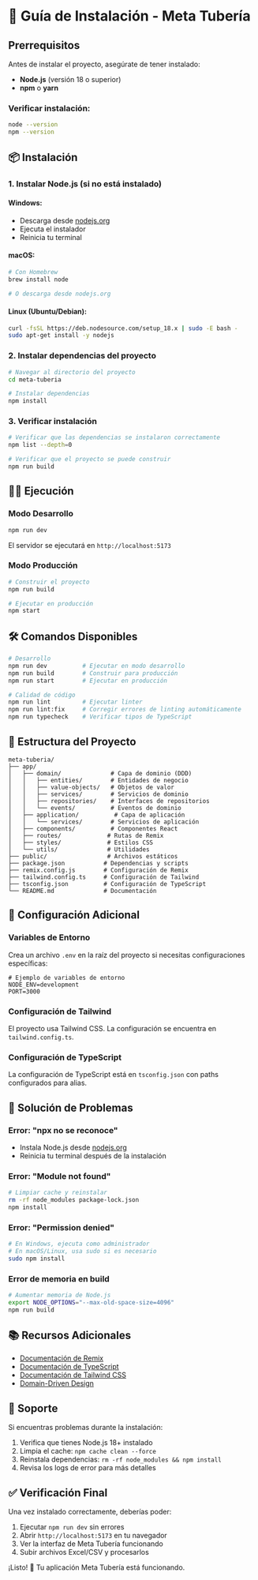 # 🚀 Guía de Instalación - Meta Tubería

## Prerrequisitos

Antes de instalar el proyecto, asegúrate de tener instalado:

- **Node.js** (versión 18 o superior)
- **npm** o **yarn**

### Verificar instalación:
```bash
node --version
npm --version
```

## 📦 Instalación

### 1. Instalar Node.js (si no está instalado)

#### Windows:
- Descarga desde [nodejs.org](https://nodejs.org/)
- Ejecuta el instalador
- Reinicia tu terminal

#### macOS:
```bash
# Con Homebrew
brew install node

# O descarga desde nodejs.org
```

#### Linux (Ubuntu/Debian):
```bash
curl -fsSL https://deb.nodesource.com/setup_18.x | sudo -E bash -
sudo apt-get install -y nodejs
```

### 2. Instalar dependencias del proyecto

```bash
# Navegar al directorio del proyecto
cd meta-tuberia

# Instalar dependencias
npm install
```

### 3. Verificar instalación

```bash
# Verificar que las dependencias se instalaron correctamente
npm list --depth=0

# Verificar que el proyecto se puede construir
npm run build
```

## 🏃‍♂️ Ejecución

### Modo Desarrollo
```bash
npm run dev
```

El servidor se ejecutará en `http://localhost:5173`

### Modo Producción
```bash
# Construir el proyecto
npm run build

# Ejecutar en producción
npm start
```

## 🛠️ Comandos Disponibles

```bash
# Desarrollo
npm run dev          # Ejecutar en modo desarrollo
npm run build        # Construir para producción
npm run start        # Ejecutar en producción

# Calidad de código
npm run lint         # Ejecutar linter
npm run lint:fix     # Corregir errores de linting automáticamente
npm run typecheck    # Verificar tipos de TypeScript
```

## 📁 Estructura del Proyecto

```
meta-tuberia/
├── app/
│   ├── domain/              # Capa de dominio (DDD)
│   │   ├── entities/        # Entidades de negocio
│   │   ├── value-objects/   # Objetos de valor
│   │   ├── services/        # Servicios de dominio
│   │   ├── repositories/    # Interfaces de repositorios
│   │   └── events/          # Eventos de dominio
│   ├── application/          # Capa de aplicación
│   │   └── services/        # Servicios de aplicación
│   ├── components/          # Componentes React
│   ├── routes/             # Rutas de Remix
│   ├── styles/             # Estilos CSS
│   └── utils/              # Utilidades
├── public/                 # Archivos estáticos
├── package.json           # Dependencias y scripts
├── remix.config.js        # Configuración de Remix
├── tailwind.config.ts     # Configuración de Tailwind
├── tsconfig.json          # Configuración de TypeScript
└── README.md              # Documentación
```

## 🔧 Configuración Adicional

### Variables de Entorno
Crea un archivo `.env` en la raíz del proyecto si necesitas configuraciones específicas:

```env
# Ejemplo de variables de entorno
NODE_ENV=development
PORT=3000
```

### Configuración de Tailwind
El proyecto usa Tailwind CSS. La configuración se encuentra en `tailwind.config.ts`.

### Configuración de TypeScript
La configuración de TypeScript está en `tsconfig.json` con paths configurados para alias.

## 🐛 Solución de Problemas

### Error: "npx no se reconoce"
- Instala Node.js desde [nodejs.org](https://nodejs.org/)
- Reinicia tu terminal después de la instalación

### Error: "Module not found"
```bash
# Limpiar cache y reinstalar
rm -rf node_modules package-lock.json
npm install
```

### Error: "Permission denied"
```bash
# En Windows, ejecuta como administrador
# En macOS/Linux, usa sudo si es necesario
sudo npm install
```

### Error de memoria en build
```bash
# Aumentar memoria de Node.js
export NODE_OPTIONS="--max-old-space-size=4096"
npm run build
```

## 📚 Recursos Adicionales

- [Documentación de Remix](https://remix.run/docs)
- [Documentación de TypeScript](https://www.typescriptlang.org/docs/)
- [Documentación de Tailwind CSS](https://tailwindcss.com/docs)
- [Domain-Driven Design](https://martinfowler.com/bliki/DomainDrivenDesign.html)

## 🤝 Soporte

Si encuentras problemas durante la instalación:

1. Verifica que tienes Node.js 18+ instalado
2. Limpia el cache: `npm cache clean --force`
3. Reinstala dependencias: `rm -rf node_modules && npm install`
4. Revisa los logs de error para más detalles

## ✅ Verificación Final

Una vez instalado correctamente, deberías poder:

1. Ejecutar `npm run dev` sin errores
2. Abrir `http://localhost:5173` en tu navegador
3. Ver la interfaz de Meta Tubería funcionando
4. Subir archivos Excel/CSV y procesarlos

¡Listo! 🎉 Tu aplicación Meta Tubería está funcionando.
